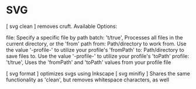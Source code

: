 # SVG #

[ svg clean ]           removes cruft. Available Options:

file:           Specify a specific file by path
batch:          't/true', Processes all files in the current directory, or the 'from' path
from:           Path/directory to work from.
                Use the value '-profile-' to utilize your profile's 'fromPath'
to:             Path/directory to save files to.
                Use the value '-profile-' to utilize your profile's 'toPath'
profile:        't/true', Uses the 'fromPath' and 'toPath' values from your profile file

[ svg format ]          optimizes svgs using Inkscape
[ svg minifiy ]         Shares the same functionality as 'clean',
                        but removes whitespace characters, as well